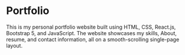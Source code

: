 # Portfolio
This is my personal portfolio website built using HTML, CSS, React.js, Bootstrap 5, and JavaScript. The website showcases my skills, About, resume, and contact information, all on a smooth-scrolling single-page layout.
